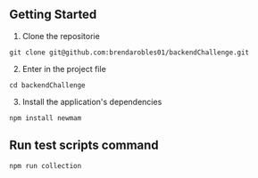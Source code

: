 
## Getting Started

1. Clone the repositorie 

```
git clone git@github.com:brendarobles01/backendChallenge.git
```

2. Enter in the project file

```
cd backendChallenge
```

3. Install the application's dependencies 

```
npm install newmam
```


## Run  test scripts command 

```
npm run collection
```


